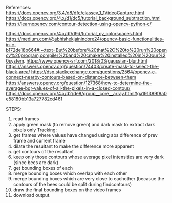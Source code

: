 References:
https://docs.opencv.org/3.4/d8/dfe/classcv_1_1VideoCapture.html
https://docs.opencv.org/4.x/d1/dc5/tutorial_background_subtraction.html
https://learnopencv.com/contour-detection-using-opencv-python-c/

https://docs.opencv.org/4.x/df/d9d/tutorial_py_colorspaces.html
https://medium.com/@abhishekjainindore24/opencv-basic-functionalities-in-c-b172de18b664#:~:text=But%20before%20that%2C%20to%20run%20opencv%20program,compiler%20and%20cmake%20installed%20in%20our%20system.
https://www.opencv-srf.com/2018/03/gaussian-blur.html
https://answers.opencv.org/question/74403/create-mask-to-select-the-black-area/
https://dsp.stackexchange.com/questions/2564/opencv-c-connect-nearby-contours-based-on-distance-between-them
https://answers.opencv.org/question/127368/how-to-determine-the-average-bgr-values-of-all-the-pixels-in-a-closed-contour/
https://docs.opencv.org/4.x/d2/de8/group__core__array.html#ga191389f8a0e58180bb13a727782cd461

STEPS:

1. read frames
2. apply green mask (to remove green) and dark mask to extract dark pixels only
   Tracking:
3. get frames where values have changed using abs difference of prev frame and current frame
4. dilate the resultant to make the difference more apparent
5. get contours of the resultant
6. keep only those contours whose average pixel intensities are very dark (since bees are dark)
7. get bounding boxes of each
8. merge bounding boxes which overlap with each other
9. merge bounding boxes which are very close to eachother (becasue the contours of the bees could be split during findcontours)
10. draw the final bounding boxes on the video frames
11. download output.
